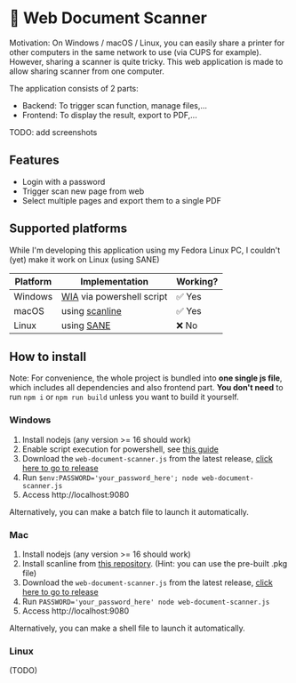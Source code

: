 # 📄 Web Document Scanner

Motivation: On Windows / macOS / Linux, you can easily share a printer for other computers in the same network to use (via CUPS for example). However, sharing a scanner is quite tricky. This web application is made to allow sharing scanner from one computer.

The application consists of 2 parts:
- Backend: To trigger scan function, manage files,...
- Frontend: To display the result, export to PDF,...

TODO: add screenshots

## Features

- Login with a password
- Trigger scan new page from web
- Select multiple pages and export them to a single PDF

## Supported platforms

While I'm developing this application using my Fedora Linux PC, I couldn't (yet) make it work on Linux (using SANE)

| Platform | Implementation | Working? |
| --- | --- | --- |
| Windows | [WIA](https://learn.microsoft.com/en-us/windows/win32/wia/-wia-startpage) via powershell script | ✅ Yes |
| macOS | using [scanline](https://github.com/klep/scanline) | ✅ Yes |
| Linux | using [SANE](http://www.sane-project.org/) | ❌ No |

## How to install

Note: For convenience, the whole project is bundled into **one single js file**, which includes all dependencies and also frontend part. **You don't need** to run `npm i` or `npm run build` unless you want to build it yourself.

### Windows

1. Install nodejs (any version >= 16 should work)
2. Enable script execution for powershell, see [this guide](https://superuser.com/questions/106360/how-to-enable-execution-of-powershell-scripts)
3. Download the `web-document-scanner.js` from the latest release, [click here to go to release](https://github.com/ngxson/web-document-scanner/releases)
4. Run `$env:PASSWORD='your_password_here'; node web-document-scanner.js`
5. Access http://localhost:9080

Alternatively, you can make a batch file to launch it automatically.

### Mac

1. Install nodejs (any version >= 16 should work)
2. Install scanline from [this repository](https://github.com/klep/scanline). (Hint: you can use the pre-built .pkg file)
3. Download the `web-document-scanner.js` from the latest release, [click here to go to release](https://github.com/ngxson/web-document-scanner/releases)
4. Run `PASSWORD='your_password_here' node web-document-scanner.js`
5. Access http://localhost:9080

Alternatively, you can make a shell file to launch it automatically.

### Linux

(TODO)

